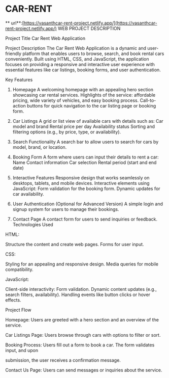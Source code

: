 # CAR-RENT
** url**:[https://vasanthcar-rent-project.netlify.app/](https://vasanthcar-rent-project.netlify.app/)
WEB PROJECT DESCRIPTION

Project Title
Car Rent Web Application

Project Description
The Car Rent Web Application is a dynamic and user-friendly platform that enables users to browse, search, and book rental cars conveniently. Built using HTML, CSS, and JavaScript, the application focuses on providing a responsive and interactive user experience with essential features like car listings, booking forms, and user authentication.

Key Features
1. Homepage
A welcoming homepage with an appealing hero section showcasing car rental services.
Highlights of the service: affordable pricing, wide variety of vehicles, and easy booking process.
Call-to-action buttons for quick navigation to the car listing page or booking form.

2. Car Listings
A grid or list view of available cars with details such as:
Car model and brand
Rental price per day
Availability status
Sorting and filtering options (e.g., by price, type, or availability).

3. Search Functionality
A search bar to allow users to search for cars by model, brand, or location.

4. Booking Form
A form where users can input their details to rent a car:
Name
Contact information
Car selection
Rental period (start and end date)

5. Interactive Features
Responsive design that works seamlessly on desktops, tablets, and mobile devices.
Interactive elements using JavaScript:
Form validation for the booking form.
Dynamic updates for car availability.

6. User Authentication (Optional for Advanced Version)
A simple login and signup system for users to manage their bookings.

7. Contact Page
A contact form for users to send inquiries or feedback.
Technologies Used

HTML:

Structure the content and create web pages.
Forms for user input.


CSS:

Styling for an appealing and responsive design.
Media queries for mobile compatibility.


JavaScript:

Client-side interactivity:
Form validation.
Dynamic content updates (e.g., search filters, availability).
Handling events like button clicks or hover effects.

Project Flow

Homepage: Users are greeted with a hero section and an overview of the service.

Car Listings Page: Users browse through cars with options to filter or sort.

Booking Process: Users fill out a form to book a car. The form validates input, and upon 

submission, the user receives a confirmation message.

Contact Us Page: Users can send messages or inquiries about the service.
